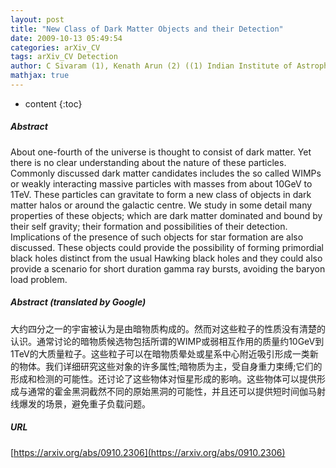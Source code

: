 ```yaml
---
layout: post
title: "New Class of Dark Matter Objects and their Detection"
date: 2009-10-13 05:49:54
categories: arXiv_CV
tags: arXiv_CV Detection
author: C Sivaram (1), Kenath Arun (2) ((1) Indian Institute of Astrophysics, Bangalore; (2) Christ Junior College, Bangalore)
mathjax: true
---
```


* content
{:toc}

##### Abstract
About one-fourth of the universe is thought to consist of dark matter. Yet there is no clear understanding about the nature of these particles. Commonly discussed dark matter candidates includes the so called WIMPs or weakly interacting massive particles with masses from about 10GeV to 1TeV. These particles can gravitate to form a new class of objects in dark matter halos or around the galactic centre. We study in some detail many properties of these objects; which are dark matter dominated and bound by their self gravity; their formation and possibilities of their detection. Implications of the presence of such objects for star formation are also discussed. These objects could provide the possibility of forming primordial black holes distinct from the usual Hawking black holes and they could also provide a scenario for short duration gamma ray bursts, avoiding the baryon load problem.

##### Abstract (translated by Google)
大约四分之一的宇宙被认为是由暗物质构成的。然而对这些粒子的性质没有清楚的认识。通常讨论的暗物质候选物包括所谓的WIMP或弱相互作用的质量约10GeV到1TeV的大质量粒子。这些粒子可以在暗物质晕处或星系中心附近吸引形成一类新的物体。我们详细研究这些对象的许多属性;暗物质为主，受自身重力束缚;它们的形成和检测的可能性。还讨论了这些物体对恒星形成的影响。这些物体可以提供形成与通常的霍金黑洞截然不同的原始黑洞的可能性，并且还可以提供短时间伽马射线爆发的场景，避免重子负载问题。

##### URL
[https://arxiv.org/abs/0910.2306](https://arxiv.org/abs/0910.2306)

